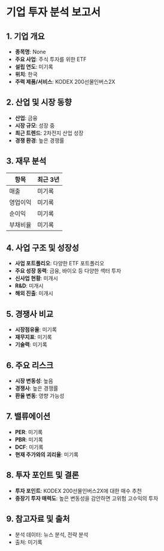 # 기업 투자 분석 보고서

## 1. 기업 개요
- **종목명**: None
- **주요 사업**: 주식 투자를 위한 ETF
- **설립 연도**: 미기록
- **위치**: 한국
- **주력 제품/서비스**: KODEX 200선물인버스2X 

## 2. 산업 및 시장 동향
- **산업**: 금융
- **시장 규모**: 성장 중
- **최근 트렌드**: 2차전지 산업 성장
- **경쟁 환경**: 높은 경쟁률

## 3. 재무 분석
| 항목       |  최근 3년    |
|------------|--------------|
| 매출       |  미기록      |
| 영업이익   |  미기록      |
| 순이익     |  미기록      |
| 부채비율   |  미기록      |

## 4. 사업 구조 및 성장성
- **사업 포트폴리오**: 다양한 ETF 포트폴리오
- **주요 성장 동력**: 금융, 바이오 등 다양한 섹터 투자
- **신사업 현황**: 미개시
- **R&D**: 미개시
- **해외 진출**: 미개시

## 5. 경쟁사 비교
- **시장점유율**: 미기록
- **재무지표**: 미기록
- **기술력**: 미기록

## 6. 주요 리스크
- **시장 변동성**: 높음
- **경쟁사**: 높은 경쟁률
- **환율 변동**: 영향 가능성

## 7. 밸류에이션
- **PER**: 미기록
- **PBR**: 미기록
- **DCF**: 미기록
- **현재 주가와의 괴리율**: 미기록

## 8. 투자 포인트 및 결론
- **투자 포인트**: KODEX 200선물인버스2X에 대한 매수 추천
- **중장기 투자 매력도**: 높은 변동성을 감안하면 고위험 고수익의 투자

## 9. 참고자료 및 출처
- 분석 데이터: 뉴스 분석, 전략 분석
- 출처: 미기록